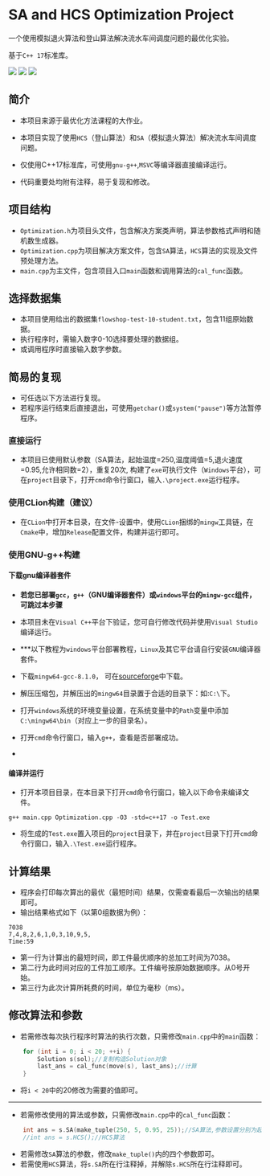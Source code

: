 # SA and HCS Optimization Project

一个使用模拟退火算法和登山算法解决流水车间调度问题的最优化实验。

基于`C++ 17`标准库。

![](https://img.shields.io/badge/author-Gaozih-%2366ccff)
![](https://img.shields.io/github/license/Gzh0821/Optimization_project)
![](https://img.shields.io/github/stars/Gzh0821/Optimization_project)


## 简介
- 本项目来源于最优化方法课程的大作业。

- 本项目实现了使用`HCS`（登山算法）和`SA`（模拟退火算法）解决流水车间调度问题。

- 仅使用C++17标准库，可使用`gnu-g++`,`MSVC`等编译器直接编译运行。

- 代码重要处均附有注释，易于复现和修改。

## 项目结构
- `Optimization.h`为项目头文件，包含解决方案类声明，算法参数格式声明和随机数生成器。
- `Optimization.cpp`为项目解决方案文件，包含`SA`算法，`HCS`算法的实现及文件预处理方法。
- `main.cpp`为主文件，包含项目入口`main`函数和调用算法的`cal_func`函数。

## 选择数据集
- 本项目使用给出的数据集`flowshop-test-10-student.txt`，包含11组原始数据。
- 执行程序时，需输入数字0-10选择要处理的数据组。
- 或调用程序时直接输入数字参数。

## 简易的复现
- 可任选以下方法进行复现。
- 若程序运行结束后直接退出，可使用`getchar()`或`system("pause")`等方法暂停程序。
### 直接运行
- 本项目已使用默认参数（SA算法，起始温度=250,温度阈值=5,退火速度=0.95,允许相同数=2），重复20次,
构建了`exe`可执行文件（`Windows`平台），可在`project`目录下，打开`cmd`命令行窗口，输入`.\project.exe`运行程序。

### 使用CLion构建（建议）
- 在`CLion`中打开本目录，在文件-设置中，使用`CLion`捆绑的`mingw`工具链，在`Cmake`中，增加`Release`配置文件，构建并运行即可。

### 使用GNU-g++构建

#### 下载gnu编译器套件
- **若您已部署`gcc`，`g++`（GNU编译器套件）或`windows`平台的`mingw-gcc`组件，可跳过本步骤**
- 本项目未在`Visual C++`平台下验证，您可自行修改代码并使用`Visual Studio`编译运行。
- ***以下教程为`windows`平台部署教程，`Linux`及其它平台请自行安装`GNU`编译器套件。
- 下载`mingw64-gcc-8.1.0`，
  可在[sourceforge](https://sourceforge.net/projects/mingw-w64/files/Toolchains%20targetting%20Win64/Personal%20Builds/mingw-builds/8.1.0/threads-posix/seh/x86_64-8.1.0-release-posix-seh-rt_v6-rev0.7z/download)中下载。

- 解压压缩包，并解压出的`mingw64`目录置于合适的目录下：如:`C:\`下。
- 打开`windows`系统的环境变量设置，在系统变量中的`Path`变量中添加`C:\mingw64\bin`（对应上一步的目录名）。
- 打开`cmd`命令行窗口，输入`g++`，查看是否部署成功。
-
#### 编译并运行

- 打开本项目目录，在本目录下打开`cmd`命令行窗口，输入以下命令来编译文件。
```
g++ main.cpp Optimization.cpp -O3 -std=c++17 -o Test.exe
```
- 将生成的`Test.exe`置入项目的`project`目录下，并在`project`目录下打开`cmd`命令行窗口，输入`.\Test.exe`运行程序。

## 计算结果
- 程序会打印每次算出的最优（最短时间）结果，仅需查看最后一次输出的结果即可。
- 输出结果格式如下（以第0组数据为例）：
```
7038
7,4,8,2,6,1,0,3,10,9,5,
Time:59
```
- 第一行为计算出的最短时间，即工件最优顺序的总加工时间为7038。
- 第二行为此时间对应的工件加工顺序。工件编号按原始数据顺序。从0号开始。
- 第三行为此次计算所耗费的时间，单位为毫秒（ms）。

## 修改算法和参数
- 若需修改每次执行程序时算法的执行次数，只需修改`main.cpp`中的`main`函数：
```cpp
    for (int i = 0; i < 20; ++i) {
        Solution s(sol);//复制构造Solution对象
        last_ans = cal_func(move(s), last_ans);//计算
    }
```
- 将`i < 20`中的20修改为需要的值即可。
---------
- 若需修改使用的算法或参数，只需修改`main.cpp`中的`cal_func`函数：
```cpp
    int ans = s.SA(make_tuple(250, 5, 0.95, 25));//SA算法,参数设置分别为起始温度,温度阈值,退火速度和允许相同数
    //int ans = s.HCS();//HCS算法
```
- 若需修改`SA`算法的参数，修改`make_tuple()`内的四个参数即可。
- 若需使用`HCS`算法，将`s.SA`所在行注释掉，并解除`s.HCS`所在行注释即可。
